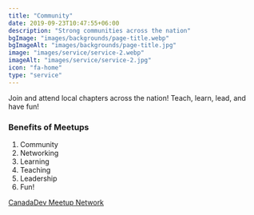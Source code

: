 ```yaml
---
title: "Community"
date: 2019-09-23T10:47:55+06:00
description: "Strong communities across the nation"
bgImage: "images/backgrounds/page-title.webp"
bgImageAlt: "images/backgrounds/page-title.jpg"
image: "images/service/service-2.webp"
imageAlt: "images/service/service-2.jpg"
icon: "fa-home"
type: "service"
---
```


Join and attend local chapters across the nation! Teach, learn, lead, and have fun!

### Benefits of Meetups

1. Community
2. Networking
3. Learning
4. Teaching
5. Leadership
6. Fun!

[CanadaDev Meetup Network](https://canadadev.com/meetup)

